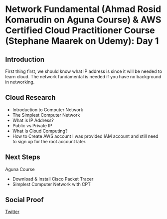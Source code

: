 # Network Fundamental (Ahmad Rosid Komarudin on Aguna Course) & AWS Certified Cloud Practitioner Course (Stephane Maarek on Udemy): Day 1 

## Introduction

First thing first, we should know what IP address is since it will be needed to learn cloud. The network fundamental is needed if you have no background in networking. 

## Cloud Research
- Introduction to Computer Network
- The Simplest Computer Network
- What is IP Address?
- Public vs Private IP
- What Is Cloud Computing?
- How to Create AWS account
  I was provided IAM account and still need to sign up for the root account later.

## Next Steps
Aguna Course
- Download & Install Cisco Packet Tracer
- Simplest Computer Network with CPT

## Social Proof
[Twitter](https://twitter.com/JoeSeven08/status/1493534221989998592)

